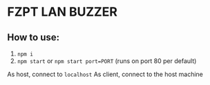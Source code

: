 # FZPT LAN BUZZER

## How to use:
1. `npm i`
2. `npm start` or `npm start port=PORT` (runs on port 80 per default)

As host, connect to `localhost`
As client, connect to the host machine
